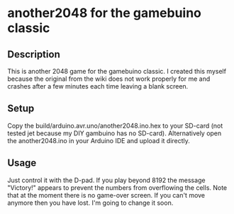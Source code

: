 # another2048 for the gamebuino classic
## Description
This is another 2048 game for the gamebuino classic. I created this myself because the original from the wiki does not work properly for me and crashes after a few minutes each time leaving a blank screen.
## Setup
Copy the build/arduino.avr.uno/another2048.ino.hex to your SD-card (not tested jet because my DIY gambuino has no SD-card).
Alternatively open the another2048.ino in your Arduino IDE and upload it directly.
## Usage
Just control it with the D-pad.
If you play beyond 8192 the message "Victory!" appears to prevent the numbers from overflowing the cells.
Note that at the moment there is no game-over screen. If you can't move anymore then you have lost. I'm going to change it soon.
